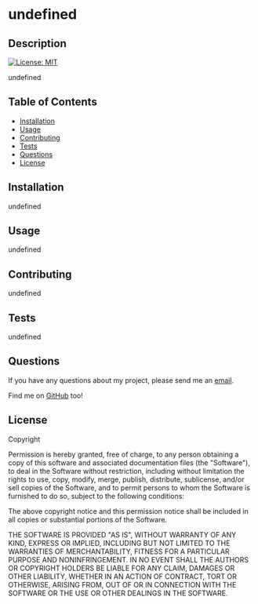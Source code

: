 # undefined 

## Description
[![License: MIT](https://img.shields.io/badge/License-MIT-yellow.svg)](https://opensource.org/licenses/MIT) 

undefined  
 
## Table of Contents
- [Installation](#installation)
- [Usage](#usage)
- [Contributing](#contributing)
- [Tests](#tests)
- [Questions](#questions)
- [License](#license) 


## Installation
undefined 


## Usage
undefined


## Contributing
undefined 


## Tests
undefined 
 

## Questions
If you have any questions about my project, please send me an  <a href="mailto:undefined/" target="blank">email</a>. 

Find me on <a href="https://github.com/undefined/" target="blank">GitHub</a> too! 


## License
 
Copyright

Permission is hereby granted, free of charge, to any person obtaining a copy of this software and associated documentation files (the "Software"), to deal in the Software without restriction, including without limitation the rights to use, copy, modify, merge, publish, distribute, sublicense, and/or sell copies of the Software, and to permit persons to whom the Software is furnished to do so, subject to the following conditions:

The above copyright notice and this permission notice shall be included in all copies or substantial portions of the Software.

THE SOFTWARE IS PROVIDED "AS IS", WITHOUT WARRANTY OF ANY KIND, EXPRESS OR IMPLIED, INCLUDING BUT NOT LIMITED TO THE WARRANTIES OF MERCHANTABILITY, FITNESS FOR A PARTICULAR PURPOSE AND NONINFRINGEMENT. IN NO EVENT SHALL THE AUTHORS OR COPYRIGHT HOLDERS BE LIABLE FOR ANY CLAIM, DAMAGES OR OTHER LIABILITY, WHETHER IN AN ACTION OF CONTRACT, TORT OR OTHERWISE, ARISING FROM, OUT OF OR IN CONNECTION WITH THE SOFTWARE OR THE USE OR OTHER DEALINGS IN THE SOFTWARE. 

